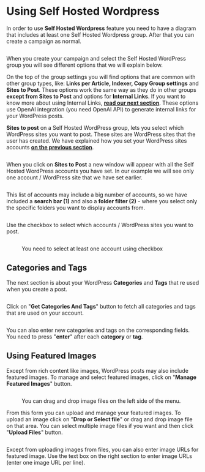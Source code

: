 # Using Self Hosted Wordpress

In order to use **Self Hosted Wordpress** feature you need to have a diagram that includes at least one Self Hosted Wordpress group. After that you can create a campaign as normal.

<figure><img src="../../.gitbook/assets/shw-diagram.jpg" alt=""><figcaption></figcaption></figure>

When you create your campaign and select the Self Hosted WordPress group you will see different options that we will explain below.

On the top of the group settings you will find options that are common with other group types, like: **Links per Article, Indexer, Copy Group settings** and **Sites to Post**. These options work the same way as they do in other groups **except from Sites to Post** and options for **Internal Links**. If you want to know more about using Internal Links, [**read our next section**](using-internal-linking.md). These options use OpenAI integration (you need OpenAI API) to generate internal links for your WordPress posts.

**Sites to post** on a Self Hosted WordPress group, lets you select which WordPress sites you want to post. These sites are WordPress sites that the user has created. We have explained how you set your WordPress sites accounts [**on the previous section**](setup-account-s.md).

<figure><img src="../../.gitbook/assets/self hosted group settings.jpg" alt=""><figcaption></figcaption></figure>

When you click on **Sites to Post** a new window will appear with all the Self Hosted WordPress accounts you have set. In our example we will see only one account / WordPress site that we have set earlier.

<figure><img src="../../.gitbook/assets/shw - sites to post 1.jpg" alt=""><figcaption></figcaption></figure>

This list of accounts may include a big number of accounts, so we have included a **search bar (1)**  and also a **folder filter (2)** - where you select only the specific folders you want to display accounts from.

<figure><img src="../../.gitbook/assets/shw - sites to post 2.jpg" alt=""><figcaption></figcaption></figure>

Use the checkbox to select which accounts / WordPress sites you want to post.

<figure><img src="../../.gitbook/assets/shw - sites tyo post 3.jpg" alt=""><figcaption><p>You need to select at least one account using checkbox</p></figcaption></figure>

##

## Categories and Tags

The next section is about your WordPress **Categories** and **Tags** that re used when you create a post.

<figure><img src="../../.gitbook/assets/self hosted wordpress - categories.jpg" alt=""><figcaption></figcaption></figure>

Click on "**Get Categories And Tags**" button to fetch all categories and tags that are used on your account.

<figure><img src="../../.gitbook/assets/self hosted wordpress - get categories.jpg" alt=""><figcaption></figcaption></figure>

You can also enter new categories and tags on the corresponding fields. You need to press "**enter**" after each **category** or **tag**.



## Using Featured Images

Except from rich content like images, WordPress posts may also include featured images. To manage and select featured images, click on "**Manage Featured Images**" button.

<figure><img src="../../.gitbook/assets/featured image 1.jpg" alt=""><figcaption><p>You can drag and drop image files on the left side of the menu.</p></figcaption></figure>

From this form you can upload and manage your featured images. To upload an image click on "**Drop or Select file**" or drag and drop image file on that area. You can select multiple image files if you want and then click "**Upload Files**" button.

<figure><img src="../../.gitbook/assets/featured image - 3.jpg" alt=""><figcaption></figcaption></figure>

Except from uploading images from files, you can also enter image URLs for featured image. Use the text box on the right section to enter image URLs (enter one image URL per line).

<figure><img src="../../.gitbook/assets/featured image 2.jpg" alt=""><figcaption></figcaption></figure>
